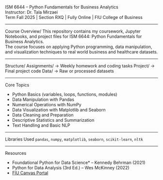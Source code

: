 ISM 6644 – Python Fundamentals for Business Analytics  
Instructor: Dr. Tala Mirzaei  
Term Fall 2025  |  Section RXQ  |  Fully Online  |  FIU College of Business  

---

Course Overview/
This repository contains my coursework, Jupyter Notebooks, and project files for ISM 6644: Python Fundamentals for Business Analytics.  
The course focuses on applying Python programming, data manipulation, and visualization techniques to real world business and healthcare datasets.

---

Structure/
Assignments/ → Weekly homework and coding tasks
Project/ → Final project code
Data/ → Raw or processed datasets

---

Core Topics
- Python Basics (variables, loops, functions, modules)  
- Data Manipulation with Pandas  
- Numerical Operations with NumPy  
- Data Visualization with Matplotlib and Seaborn  
- Data Cleaning and Preparation  
- Descriptive Statistics and Summarization  
- Text Handling and Basic NLP  

---

Libraries Used
`pandas`, `numpy`, `matplotlib`, `seaborn`, `scikit-learn`, `nltk`  

---

Resources
- Foundational Python for Data Science* – Kennedy Behrman (2021)  
- Python for Data Analysis (3rd Ed.) – Wes McKinney (2022)   
- [FIU Canvas Portal](https://canvas.fiu.edu)  
